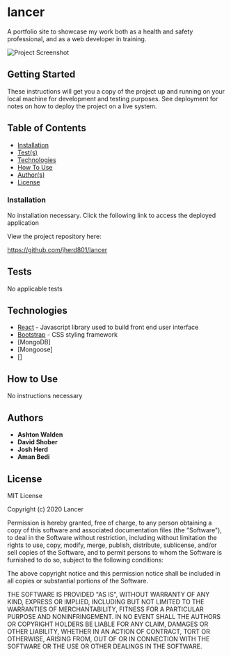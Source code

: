 # lancer

A portfolio site to showcase my work both as a health and safety professional, and as a web developer in training. 

<img src="" alt="Project Screenshot" max-height="400px">

## Getting Started

These instructions will get you a copy of the project up and running on your local machine for development and testing purposes. See deployment for notes on how to deploy the project on a live system.

## Table of Contents

- [Installation](#installation)
- [Test(s)](#tests)
- [Technologies](#technologies)
- [How To Use](#how-to-use)
- [Author(s)](#authors)
- [License](#license)


### Installation

No installation necessary. Click the following link to access the deployed application


View the project repository here:

https://github.com/jherd801/lancer

## Tests

No applicable tests


## Technologies

* [React](https://reactjs.org/) - Javascript library used to build front end user interface
* [Bootstrap](https://getbootstrap.com/) - CSS styling framework
* [MongoDB]
* [Mongoose]
* []

## How to Use

No instructions necessary

## Authors

* **Ashton Walden** 
* **David Shober** 
* **Josh Herd** 
* **Aman Bedi**


## License

MIT License

Copyright (c) 2020 Lancer

Permission is hereby granted, free of charge, to any person obtaining a copy
of this software and associated documentation files (the "Software"), to deal
in the Software without restriction, including without limitation the rights
to use, copy, modify, merge, publish, distribute, sublicense, and/or sell
copies of the Software, and to permit persons to whom the Software is
furnished to do so, subject to the following conditions:

The above copyright notice and this permission notice shall be included in all
copies or substantial portions of the Software.

THE SOFTWARE IS PROVIDED "AS IS", WITHOUT WARRANTY OF ANY KIND, EXPRESS OR
IMPLIED, INCLUDING BUT NOT LIMITED TO THE WARRANTIES OF MERCHANTABILITY,
FITNESS FOR A PARTICULAR PURPOSE AND NONINFRINGEMENT. IN NO EVENT SHALL THE
AUTHORS OR COPYRIGHT HOLDERS BE LIABLE FOR ANY CLAIM, DAMAGES OR OTHER
LIABILITY, WHETHER IN AN ACTION OF CONTRACT, TORT OR OTHERWISE, ARISING FROM,
OUT OF OR IN CONNECTION WITH THE SOFTWARE OR THE USE OR OTHER DEALINGS IN THE
SOFTWARE.